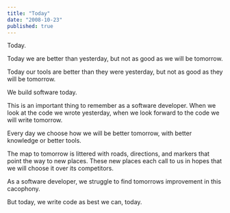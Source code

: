 ```yaml
---
title: "Today"
date: "2008-10-23"
published: true
---
```


Today.

Today we are better than yesterday, but not as good as we will be tomorrow.

Today our tools are better than they were yesterday, but not as good as they will be tomorrow.

We build software today.

This is an important thing to remember as a software developer. When we look at the code we wrote yesterday, when we look forward to the code we will write tomorrow.

Every day we choose how we will be better tomorrow, with better knowledge or better tools.

The map to tomorrow is littered with roads, directions, and markers that point the way to new places. These new places each call to us in hopes that we will choose it over its competitors.

As a software developer, we struggle to find tomorrows improvement in this cacophony.

But today, we write code as best we can, today.
